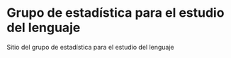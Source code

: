 # Grupo de estadística para el estudio del lenguaje
Sitio del grupo de estadística para el estudio del lenguaje
